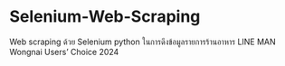 # Selenium-Web-Scraping
Web scraping ด้วย Selenium python ในการดึงข้อมูลรายการร้านอาหาร LINE MAN Wongnai Users’ Choice 2024 
